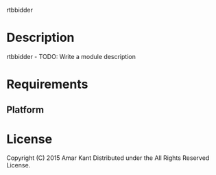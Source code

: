 rtbbidder

Description
===========

rtbbidder - TODO: Write a module description

Requirements
============

Platform
--------

License
=======

Copyright (C) 2015 Amar Kant
Distributed under the All Rights Reserved License.
